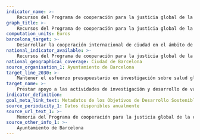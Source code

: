```yaml
---
indicator_name: >-
    Recursos del Programa de cooperación para la justicia global de la ciudad destinados a mejorar la salud pública y los sistemas de salud
graph_title: >-
    Recursos del Programa de cooperación para la justicia global de la ciudad destinados a mejorar la salud pública y los sistemas de salud
computation_units: Euros
barcelona_target: >-
    Desarrollar la cooperación internacional de ciudad en el ámbito de la investigación en salud global y la mejora de los instrumentos de salud pública y los sistemas de salud
national_indicator_available: >-
    Recursos del Programa de cooperación para la justicia global de la ciudad destinados a mejorar la salud pública y los sistemas de salud
national_geographical_coverage: Ciudad de Barcelona
source_organisation_1: Ayuntamiento de Barcelona
target_line_2030: >-
    Mantener el esfuerzo presupuestario en investigación sobre salud global y en programas de mejora y apoyo a los sistemas de salud en países receptores de la Ayuda Oficial al Desarrollo
target_name: >-
    Prestar apoyo a las actividades de investigación y desarrollo de vacunas y medicamentos para las enfermedades transmisibles y no transmisibles que afectan primordialmente a países en desarrollo, y facilitar el acceso a medicamentos y a vacunas esenciales asequibles [...]
indicator_definition:
goal_meta_link_text: Metadatos de los Objetivos de Desarrollo Sostenible de las Naciones Unidas (pdf 894kB)
source_periodicity_1: Datos disponibles anualmente
source_url_text_1: >-
    Memoria del Programa de cooperación para la justicia global de la ciudad
source_other_info_1: >-
    Ayuntamiento de Barcelona
---
```

